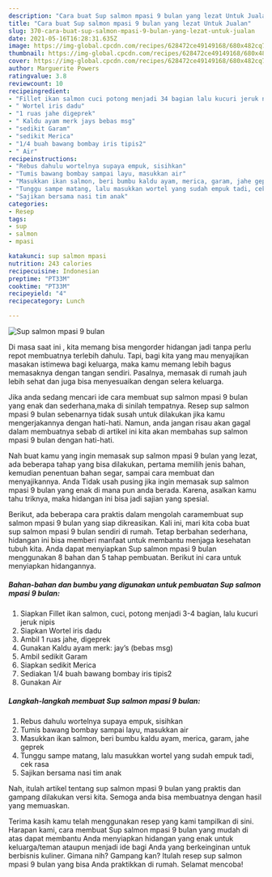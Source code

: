 ```yaml
---
description: "Cara buat Sup salmon mpasi 9 bulan yang lezat Untuk Jualan"
title: "Cara buat Sup salmon mpasi 9 bulan yang lezat Untuk Jualan"
slug: 370-cara-buat-sup-salmon-mpasi-9-bulan-yang-lezat-untuk-jualan
date: 2021-05-16T16:28:31.635Z
image: https://img-global.cpcdn.com/recipes/628472ce49149168/680x482cq70/sup-salmon-mpasi-9-bulan-foto-resep-utama.jpg
thumbnail: https://img-global.cpcdn.com/recipes/628472ce49149168/680x482cq70/sup-salmon-mpasi-9-bulan-foto-resep-utama.jpg
cover: https://img-global.cpcdn.com/recipes/628472ce49149168/680x482cq70/sup-salmon-mpasi-9-bulan-foto-resep-utama.jpg
author: Marguerite Powers
ratingvalue: 3.8
reviewcount: 10
recipeingredient:
- "Fillet ikan salmon cuci potong menjadi 34 bagian lalu kucuri jeruk nipis"
- " Wortel iris dadu"
- "1 ruas jahe digeprek"
- " Kaldu ayam merk jays bebas msg"
- "sedikit Garam"
- "sedikit Merica"
- "1/4 buah bawang bombay iris tipis2"
- " Air"
recipeinstructions:
- "Rebus dahulu wortelnya supaya empuk, sisihkan"
- "Tumis bawang bombay sampai layu, masukkan air"
- "Masukkan ikan salmon, beri bumbu kaldu ayam, merica, garam, jahe geprek"
- "Tunggu sampe matang, lalu masukkan wortel yang sudah empuk tadi, cek rasa"
- "Sajikan bersama nasi tim anak"
categories:
- Resep
tags:
- sup
- salmon
- mpasi

katakunci: sup salmon mpasi 
nutrition: 243 calories
recipecuisine: Indonesian
preptime: "PT33M"
cooktime: "PT33M"
recipeyield: "4"
recipecategory: Lunch

---
```



![Sup salmon mpasi 9 bulan](https://img-global.cpcdn.com/recipes/628472ce49149168/680x482cq70/sup-salmon-mpasi-9-bulan-foto-resep-utama.jpg)

Di masa  saat ini , kita memang bisa mengorder hidangan jadi tanpa perlu repot membuatnya terlebih dahulu. Tapi, bagi kita yang mau menyajikan masakan istimewa bagi keluarga, maka kamu memang lebih bagus memasaknya dengan tangan sendiri. Pasalnya, memasak di rumah jauh lebih sehat dan juga bisa menyesuaikan dengan selera keluarga.

Jika anda sedang mencari ide cara membuat sup salmon mpasi 9 bulan yang enak dan sederhana,maka di sinilah tempatnya. Resep sup salmon mpasi 9 bulan  sebenarnya tidak susah untuk dilakukan jika kamu mengerjakannya dengan hati-hati. Namun, anda jangan risau akan gagal dalam membuatnya 
sebab di artikel ini kita akan membahas sup salmon mpasi 9 bulan dengan hati-hati.  



Nah buat kamu yang ingin memasak sup salmon mpasi 9 bulan yang lezat, ada beberapa tahap yang bisa dilakukan, pertama memilih jenis bahan, kemudian penentuan bahan segar, sampai cara membuat dan menyajikannya. Anda Tidak usah pusing jika ingin memasak sup salmon mpasi 9 bulan yang enak di mana pun anda berada. Karena, asalkan kamu  tahu triknya, maka hidangan ini bisa jadi sajian yang spesial.

Berikut, ada beberapa cara praktis  dalam mengolah caramembuat sup salmon mpasi 9 bulan yang siap dikreasikan. Kali ini, mari kita coba buat sup salmon mpasi 9 bulan sendiri di rumah. Tetap berbahan sederhana, hidangan ini bisa memberi manfaat untuk membantu menjaga kesehatan tubuh kita. Anda dapat menyiapkan Sup salmon mpasi 9 bulan menggunakan 8 bahan dan 5 tahap pembuatan. Berikut ini cara untuk menyiapkan hidangannya.

<!--inarticleads1-->

##### Bahan-bahan dan bumbu yang digunakan untuk pembuatan Sup salmon mpasi 9 bulan:

1. Siapkan Fillet ikan salmon, cuci, potong menjadi 3-4 bagian, lalu kucuri jeruk nipis
1. Siapkan  Wortel iris dadu
1. Ambil 1 ruas jahe, digeprek
1. Gunakan  Kaldu ayam merk: jay’s (bebas msg)
1. Ambil sedikit Garam
1. Siapkan sedikit Merica
1. Sediakan 1/4 buah bawang bombay iris tipis2
1. Gunakan  Air




<!--inarticleads2-->

##### Langkah-langkah membuat Sup salmon mpasi 9 bulan:

1. Rebus dahulu wortelnya supaya empuk, sisihkan
1. Tumis bawang bombay sampai layu, masukkan air
1. Masukkan ikan salmon, beri bumbu kaldu ayam, merica, garam, jahe geprek
1. Tunggu sampe matang, lalu masukkan wortel yang sudah empuk tadi, cek rasa
1. Sajikan bersama nasi tim anak




Nah, itulah artikel tentang  sup salmon mpasi 9 bulan  yang praktis dan gampang dilakukan versi kita. Semoga anda bisa membuatnya dengan hasil yang memuaskan. 

Terima kasih kamu telah menggunakan resep yang kami tampilkan di sini. Harapan kami, cara membuat  Sup salmon mpasi 9 bulan yang mudah di atas dapat membantu Anda menyiapkan hidangan yang enak untuk keluarga/teman ataupun menjadi ide bagi Anda yang berkeinginan untuk berbisnis kuliner. Gimana nih? Gampang kan? Itulah resep sup salmon mpasi 9 bulan yang bisa Anda praktikkan di rumah. Selamat mencoba!

